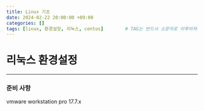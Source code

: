 ```yaml
---
title: Linux 기초
date: 2024-02-22 20:00:00 +09:00
categories: []
tags: [linux, 환경설정, 리눅스, centos]		# TAG는 반드시 소문자로 이루어져야함!
---
```

# 리눅스 환경설정
---
### 준비 사항
vmware workstation pro 17.7.x